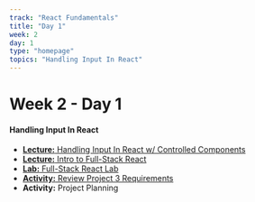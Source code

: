 ```yaml
---
track: "React Fundamentals"
title: "Day 1"
week: 2
day: 1
type: "homepage"
topics: "Handling Input In React"
---
```



# Week 2 - Day 1 

#### Handling Input In React
- [**Lecture:** Handling Input In React w/ Controlled Components](/react-fundamentals/week-2/day-1/lecture-materials/handling-input-in-react/)
- [**Lecture:** Intro to Full-Stack React](/react-fundamentals/week-2/day-1/lecture-materials/full-stack-react)
- [**Lab:** Full-Stack React Lab](/react-fundamentals/week-2/day-1/labs/full-stack-react-lab)
- [**Activity:** Review Project 3 Requirements](/unit-projects/unit-three-project-requirements)
- **Activity:** Project Planning


<!-- 

<hr>

#### Lesson Recordings

- [**Handling Input In React**]()
- [**Intro to Ful-Stack React**]()

-->
